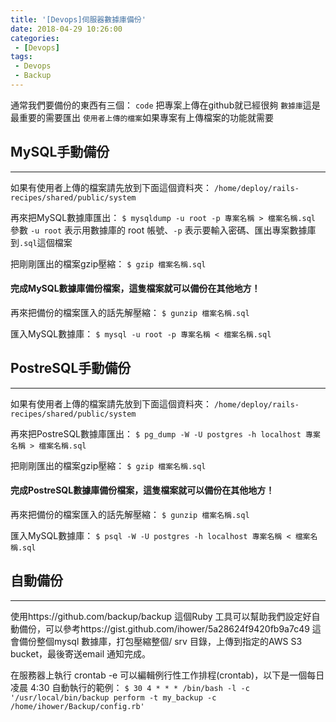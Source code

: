 ```yaml
---
title: '[Devops]伺服器數據庫備份'
date: 2018-04-29 10:26:00
categories:
 - [Devops]
tags:
 - Devops
 - Backup
---
```

通常我們要備份的東西有三個：
`code` 把專案上傳在github就已經很夠
`數據庫`這是最重要的需要匯出
`使用者上傳的檔案`如果專案有上傳檔案的功能就需要

## MySQL手動備份
---
如果有使用者上傳的檔案請先放到下面這個資料夾：
`/home/deploy/rails-recipes/shared/public/system`

再來把MySQL數據庫匯出：
`$ mysqldump -u root -p 專案名稱 > 檔案名稱.sql`
參數 `-u root` 表示用數據庫的 root 帳號、`-p` 表示要輸入密碼、匯出專案數據庫到`.sql`這個檔案

把剛剛匯出的檔案gzip壓縮：
`$ gzip 檔案名稱.sql`

#### 完成MySQL數據庫備份檔案，這隻檔案就可以備份在其他地方！

再來把備份的檔案匯入的話先解壓縮：
`$ gunzip 檔案名稱.sql`

匯入MySQL數據庫：
`$ mysql -u root -p 專案名稱 < 檔案名稱.sql`

## PostreSQL手動備份
---
如果有使用者上傳的檔案請先放到下面這個資料夾：
`/home/deploy/rails-recipes/shared/public/system`

再來把PostreSQL數據庫匯出：
`$ pg_dump -W -U postgres -h localhost 專案名稱 > 檔案名稱.sql`

把剛剛匯出的檔案gzip壓縮：
`$ gzip 檔案名稱.sql`

#### 完成PostreSQL數據庫備份檔案，這隻檔案就可以備份在其他地方！

再來把備份的檔案匯入的話先解壓縮：
`$ gunzip 檔案名稱.sql`

匯入MySQL數據庫：
`$ psql -W -U postgres -h localhost 專案名稱 < 檔案名稱.sql`

## 自動備份
---
使用https://github.com/backup/backup 這個Ruby 工具可以幫助我們設定好自動備份，可以參考https://gist.github.com/ihower/5a28624f9420fb9a7c49 這會備份整個mysql 數據庫，打包壓縮整個/ srv 目錄，上傳到指定的AWS S3 bucket，最後寄送email 通知完成。

在服務器上執行 crontab -e 可以編輯例行性工作排程(crontab)，以下是一個每日凌晨 4:30 自動執行的範例：
`$ 30 4 * * * /bin/bash -l -c '/usr/local/bin/backup perform -t my_backup -c /home/ihower/Backup/config.rb'`

